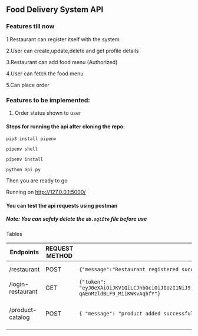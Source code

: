 ## Food Delivery System API

### Features till now

1.Restaurant can register itself with the system

2.User can create,update,delete and get profile details

3.Restaurant can add food menu (Authorized)

4.User can fetch the food menu

5.Can place order



### Features to be implemented:

1. Order status shown to user
#### Steps for running the api after cloning the repo:
```pip3 install pipenv```

```pipenv shell  ```

```pipenv install```

``python api.py``

Then you are ready to go

Running on http://127.0.0.1:5000/ 

#### You can test the api requests using postman

##### Note: You can safely delete the ```db.sqlite``` file before use

Tables

|Endpoints|REQUEST METHOD|Response|Payload|Headers
|---|---|---|---|---|
|/restaurant|POST|```{"message":"Restaurant registered successfully"}```|```{"name":"Restaurant name",password:"12345","seller":true}```| no Headers required
|/login-restaurant|GET|```{"token": "eyJ0eXAiOiJKV1QiLCJhbGciOiJIUzI1NiJ9.eyJwdWJsaWNfaWQiOiIxYjZhMzI2ZC05NjJhLTQ4OGMtODQ2Ni0xYmU0NDUyZmVjOWYiLCJleHAiOjE2MTA2NDM0NjB9.MQoJfSxFbWweAWkfK-qAEnMzldBLF9_MiiKWKvAqhfY"}```|```{"name":"Restaurant name",password:"12345"}```|| Authorization-Basic-Authorization
|/product-catalog|POST|```{ "message": "product added successfully"}```|```{"title":"product title","description":"product desc","price":200,"status":true}```|x-access-token:response returned from above request








